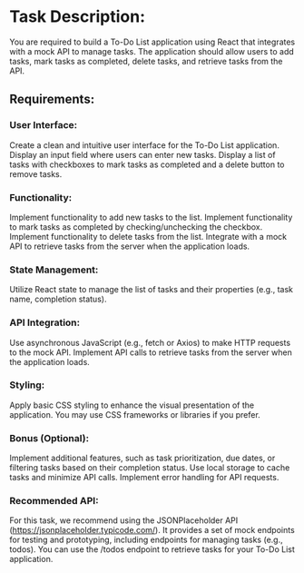 # Task Description:

You are required to build a To-Do List application using React that integrates with a mock API to manage tasks. The application should allow users to add tasks, mark tasks as completed, delete tasks, and retrieve tasks from the API.

## Requirements:

### User Interface:

Create a clean and intuitive user interface for the To-Do List application.
Display an input field where users can enter new tasks.
Display a list of tasks with checkboxes to mark tasks as completed and a delete button to remove tasks.

### Functionality:

Implement functionality to add new tasks to the list.
Implement functionality to mark tasks as completed by checking/unchecking the checkbox.
Implement functionality to delete tasks from the list.
Integrate with a mock API to retrieve tasks from the server when the application loads.

### State Management:

Utilize React state to manage the list of tasks and their properties (e.g., task name, completion status).

### API Integration:

Use asynchronous JavaScript (e.g., fetch or Axios) to make HTTP requests to the mock API.
Implement API calls to retrieve tasks from the server when the application loads.

### Styling:

Apply basic CSS styling to enhance the visual presentation of the application.
You may use CSS frameworks or libraries if you prefer.

### Bonus (Optional):

Implement additional features, such as task prioritization, due dates, or filtering tasks based on their completion status.
Use local storage to cache tasks and minimize API calls.
Implement error handling for API requests.

### Recommended API:

For this task, we recommend using the JSONPlaceholder API (https://jsonplaceholder.typicode.com/). It provides a set of mock endpoints for testing and prototyping, including endpoints for managing tasks (e.g., todos). You can use the /todos endpoint to retrieve tasks for your To-Do List application.
